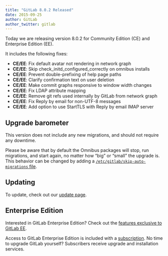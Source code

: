 ```yaml
---
title: "GitLab 8.0.2 Released"
date: 2015-09-25
author: GitLab
author_twitter: gitlab
---
```


Today we are releasing version 8.0.2 for Community Edition (CE) and Enterprise
Edition (EE).

It includes the following fixes:

- **CE/EE**: Fix default avatar not rendering in network graph
- **CE/EE**: Skip check_initd_configured_correctly on omnibus installs
- **CE/EE**: Prevent double-prefixing of help page paths
- **CE/EE**: Clarify confirmation text on user deletion
- **CE/EE**: Make commit graphs responsive to window width changes
- **CE/EE**: Fix LDAP attribute mapping
- **CE/EE**: Remove git refs used internally by GitLab from network graph
- **CE/EE**: Fix Reply by email for non-UTF-8 messages
- **CE/EE**: Add option to use StartTLS with Reply by email IMAP server

<!-- more -->

## Upgrade barometer

This version does not include any new migrations, and should not require any
downtime.

Please be aware that by default the Omnibus packages will stop, run migrations,
and start again, no matter how “big” or “small” the upgrade is. This behavior
can be changed by adding a [`/etc/gitlab/skip-auto-migrations`
file](http://doc.gitlab.com/omnibus/update/README.html).

## Updating

To update, check out our [update page](https://about.gitlab.com/update).

## Enterprise Edition

Interested in GitLab Enterprise Edition?
Check out the [features exclusive to GitLab EE](https://about.gitlab.com/features/#enterprise).

Access to GitLab Enterprise Edition is included with a [subscription](/products).
No time to upgrade GitLab yourself?
Subscribers receive upgrade and installation services.
